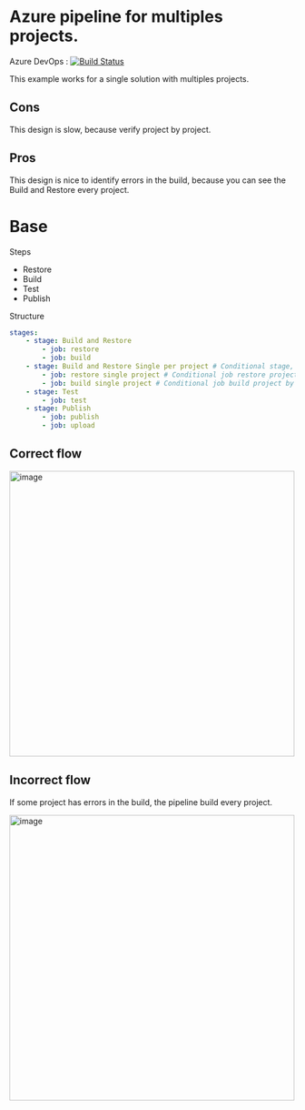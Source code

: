 # Azure pipeline for multiples projects.

Azure DevOps : [![Build Status](https://dev.azure.com/wistercorp/azure-pipelines/_apis/build/status/BasePipelineMultiplePro?branchName=develop)](https://dev.azure.com/wistercorp/azure-pipelines/_build/latest?definitionId=46&branchName=develop)

This example works for a single solution with multiples projects.

## Cons
This design is slow, because verify project by project.
## Pros
This design is nice to identify errors in the build, because you can see the Build and Restore every project.
# Base
Steps

 - Restore
 - Build
 - Test
 - Publish

Structure

```yml
stages:
    - stage: Build and Restore
        - job: restore
        - job: build
    - stage: Build and Restore Single per project # Conditional stage, only run if the stage 'Build and Restore' fails
        - job: restore single project # Conditional job restore project by project
        - job: build single project # Conditional job build project by project
    - stage: Test
        - job: test
    - stage: Publish
        - job: publish
        - job: upload
```

## Correct flow

<img width="502" alt="image" src="https://user-images.githubusercontent.com/19657324/178131885-4c89085b-bc13-49b0-a7da-65863d247585.png">

## Incorrect flow
If some project has errors in the build, the pipeline build every project.

<img width="502" alt="image" src="https://user-images.githubusercontent.com/19657324/178131885-4c89085b-bc13-49b0-a7da-65863d247585.png">